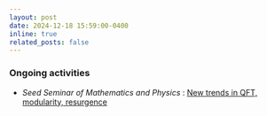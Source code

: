 ```yaml
---
layout: post
date: 2024-12-18 15:59:00-0400
inline: true
related_posts: false
---
```



<h3>Ongoing activities</h3>

- <i>Seed Seminar of Mathematics and Physics </i>: <a href="https://seedseminar.apps.math.cnrs.fr/" target="_blank">New trends in QFT, modularity, resurgence</a><br/>

